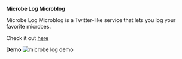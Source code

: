 **Microbe Log Microblog**

Microbe Log Microblog is a Twitter-like service that lets you log your favorite microbes.

Check it out [here](https://microbe-log-microblog.herokuapp.com)

**Demo**
![microbe log demo](https://i.imgur.com/WdSbNYN.gif)

